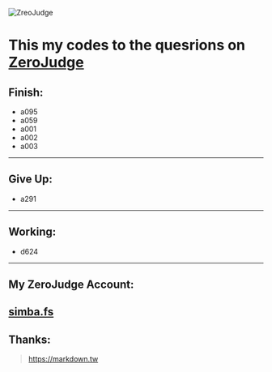 ![ ZreoJudge](https://github.com/simbafs/zerojudge/blob/master/img/zj.png)  

This my codes to the quesrions on [ZeroJudge](https://zerojudge.tw/)
===================================================================
**Finish:**  
-----------
* a095  
* a059  
* a001
* a002
* a003
---
**Give Up:**  
------------
* a291    
---
**Working:**  
------------
* d624
---

**My ZeroJudge Account:**  
-------------------------
[simba.fs](https://zerojudge.tw/UserStatistic?id=70712)
---
**Thanks:**  
-----------
><https://markdown.tw>  

